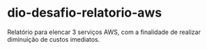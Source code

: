 # dio-desafio-relatorio-aws
Relatório para elencar 3 serviços AWS, com a finalidade de realizar diminuição de custos imediatos.
